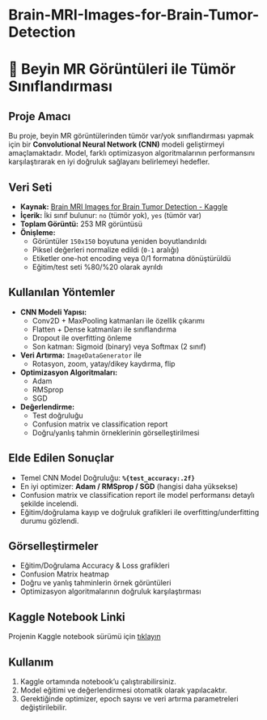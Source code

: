 # Brain-MRI-Images-for-Brain-Tumor-Detection
# 🧠 Beyin MR Görüntüleri ile Tümör Sınıflandırması

## Proje Amacı
Bu proje, beyin MR görüntülerinden tümör var/yok sınıflandırması yapmak için bir **Convolutional Neural Network (CNN)** modeli geliştirmeyi amaçlamaktadır. Model, farklı optimizasyon algoritmalarının performansını karşılaştırarak en iyi doğruluk sağlayanı belirlemeyi hedefler.

## Veri Seti
- **Kaynak:** [Brain MRI Images for Brain Tumor Detection - Kaggle](https://www.kaggle.com/datasets/navoneel/brain-mri-images-for-brain-tumor-detection)
- **İçerik:** İki sınıf bulunur: `no` (tümör yok), `yes` (tümör var)
- **Toplam Görüntü:** 253 MR görüntüsü
- **Önişleme:** 
  - Görüntüler `150x150` boyutuna yeniden boyutlandırıldı
  - Piksel değerleri normalize edildi (`0-1` aralığı)
  - Etiketler one-hot encoding veya 0/1 formatına dönüştürüldü
  - Eğitim/test seti %80/%20 olarak ayrıldı

## Kullanılan Yöntemler
- **CNN Modeli Yapısı:**
  - Conv2D + MaxPooling katmanları ile özellik çıkarımı
  - Flatten + Dense katmanları ile sınıflandırma
  - Dropout ile overfitting önleme
  - Son katman: Sigmoid (binary) veya Softmax (2 sınıf)
- **Veri Artırma:** `ImageDataGenerator` ile
  - Rotasyon, zoom, yatay/dikey kaydırma, flip
- **Optimizasyon Algoritmaları:**
  - Adam
  - RMSprop
  - SGD
- **Değerlendirme:**
  - Test doğruluğu
  - Confusion matrix ve classification report
  - Doğru/yanlış tahmin örneklerinin görselleştirilmesi

## Elde Edilen Sonuçlar
- Temel CNN Model Doğruluğu: **`%{test_accuracy:.2f}`**  
- En iyi optimizer: **Adam / RMSprop / SGD** (hangisi daha yüksekse)  
- Confusion matrix ve classification report ile model performansı detaylı şekilde incelendi.
- Eğitim/doğrulama kayıp ve doğruluk grafikleri ile overfitting/underfitting durumu gözlendi.

## Görselleştirmeler
- Eğitim/Doğrulama Accuracy & Loss grafikleri
- Confusion Matrix heatmap
- Doğru ve yanlış tahminlerin örnek görüntüleri
- Optimizasyon algoritmalarının doğruluk karşılaştırması

## Kaggle Notebook Linki
Projenin Kaggle notebook sürümü için [tıklayın](https://www.kaggle.com/code/eniseyerkazan/akbank)

## Kullanım
1. Kaggle ortamında notebook’u çalıştırabilirsiniz.
2. Model eğitimi ve değerlendirmesi otomatik olarak yapılacaktır.
3. Gerektiğinde optimizer, epoch sayısı ve veri artırma parametreleri değiştirilebilir.
